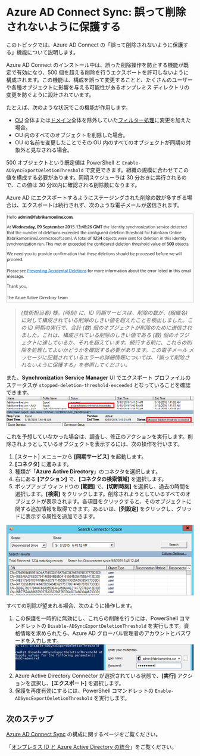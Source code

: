 <properties
   pageTitle="Azure AD Connect sync: 誤って削除されないように保護する | Microsoft Azure"
   description="このトピックでは、Azure AD Connect の「誤って削除されないように保護する」機能について説明します。"
   services="active-directory"
   documentationCenter=""
   authors="AndKjell"
   manager="StevenPo"
   editor=""/>

<tags
   ms.service="active-directory"
   ms.devlang="na"
   ms.topic="article"
   ms.tgt_pltfrm="na"
   ms.workload="identity"
   ms.date="06/27/2016"
   ms.author="andkjell"/>

# Azure AD Connect Sync: 誤って削除されないように保護する
このトピックでは、Azure AD Connect の「誤って削除されないように保護する」機能について説明します。

Azure AD Connect のインストール中は、誤った削除操作を防止する機能が既定で有効になり、500 個を超える削除を行うエクスポートを許可しないように構成されます。この機能は、構成を誤って変更することと、たくさんのユーザーや各種オブジェクトに影響を与える可能性があるオンプレミス ディレクトリの変更を防ぐように設計されています。

たとえば、次のような状況でこの機能が作用します。

- [OU](active-directory-aadconnectsync-configure-filtering.md#organizational-unitbased-filtering) 全体または[ドメイン](active-directory-aadconnectsync-configure-filtering.md#domain-based-filtering)全体を除外していた[フィルター処理](active-directory-aadconnectsync-configure-filtering.md)に変更を加えた場合。
- OU 内のすべてのオブジェクトを削除した場合。
- OU の名前を変更したことでその OU 内のすべてのオブジェクトが同期の対象外と見なされる場合。

500 オブジェクトという既定値は PowerShell と `Enable-ADSyncExportDeletionThreshold` で変更できます。組織の規模に合わせてこの値を構成する必要があります。同期スケジューラは 30 分おきに実行されるので、この値は 30 分以内に確認される削除数になります。

Azure AD にエクスポートするようにステージングされた削除の数が多すぎる場合は、エクスポートは続行されず、次のような電子メールが送信されます。

![Prevent Accidental deletes email](./media/active-directory-aadconnectsync-feature-prevent-accidental-deletes/email.png)

> *(技術担当者) 様。(時刻) に、ID 同期サービスは、削除の数が、(組織名) に対して構成されている削除のしきい値を超えたことを検出しました。この ID 同期の実行で、合計 (数) 個のオブジェクトが削除のために送信されました。これは、構成されている削除のしきい値である (数) 個のオブジェクトに達しているか、それを超えています。続行する前に、これらの削除を処理してよいかどうかを確認する必要があります。この電子メール メッセージに記載されているエラーの詳細情報については、「誤って削除されないように保護する」を参照してください。*

また、**Synchronization Service Manager** UI でエクスポート プロファイルのステータスが `stopped-deletion-threshold-exceeded` となっていることを確認できます。![誤って削除されないように保護する Sync Service Manager UI](./media/active-directory-aadconnectsync-feature-prevent-accidental-deletes/syncservicemanager.png)

これを予想していなかった場合は、調査し、修正のアクションを実行します。削除されようとしているオブジェクトを表示するには、次の操作を行います。

1. [スタート] メニューから **[同期サービス]** を起動します。
2. **[コネクタ]** に進みます。
3. 種類が「**Azure Active Directory**」のコネクタを選択します。
4. 右にある **[アクション]** で、**[コネクタの検索領域]** を選択します。
5. ポップアップ ウィンドウの **[範囲]** で、**[切断時刻]** を選択し、過去の時間を選択します。**[検索]** をクリックします。削除されようとしているすべてのオブジェクトが表示されます。各項目をクリックすると、そのオブジェクトに関する追加情報を取得できます。あるいは、**[列設定]** をクリックし、グリッドに表示する属性を追加できます。

![コネクタ スペースの検索](./media/active-directory-aadconnectsync-feature-prevent-accidental-deletes/searchcs.png)

すべての削除が望まれる場合、次のように操作します。

1. この保護を一時的に無効にし、これらの削除を行うには、PowerShell コマンドレットの `Disable-ADSyncExportDeletionThreshold` を実行します。資格情報を求められたら、Azure AD グローバル管理者のアカウントとパスワードを入力します。![資格情報](./media/active-directory-aadconnectsync-feature-prevent-accidental-deletes/credentials.png)
2. Azure Active Directory Connector が選択されている状態で、**[実行]** アクションを選択し、**[エクスポート]** を選択します。
3. 保護を再度有効にするには、PowerShell コマンドレットの `Enable-ADSyncExportDeletionThreshold` を実行します。

## 次のステップ
[Azure AD Connect Sync](active-directory-aadconnectsync-whatis.md) の構成に関するページをご覧ください。

「[オンプレミス ID と Azure Active Directory の統合](active-directory-aadconnect.md)」をご覧ください。

<!---HONumber=AcomDC_0629_2016-->